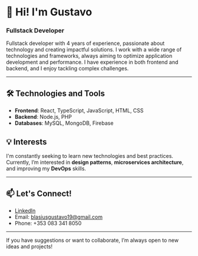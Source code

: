 # 👋 Hi! I'm Gustavo

### Fullstack Developer

Fullstack developer with 4 years of experience, passionate about technology and creating impactful solutions. I work with a wide range of technologies and frameworks, always aiming to optimize application development and performance. I have experience in both frontend and backend, and I enjoy tackling complex challenges.

---

## 🛠️ Technologies and Tools
- **Frontend**: React, TypeScript, JavaScript, HTML, CSS
- **Backend**: Node.js, PHP
- **Databases**: MySQL, MongoDB, Firebase


## 💡 Interests
I'm constantly seeking to learn new technologies and best practices. Currently, I’m interested in **design patterns**, **microservices architecture**, and improving my **DevOps** skills.

---

## 📫 Let's Connect!
- [LinkedIn](https://www.linkedin.com/in/gustavo-blasius)
- Email: blasiusgustavo19@gmail.com
- Phone: +353 083 341 8050

---

If you have suggestions or want to collaborate, I’m always open to new ideas and projects!
